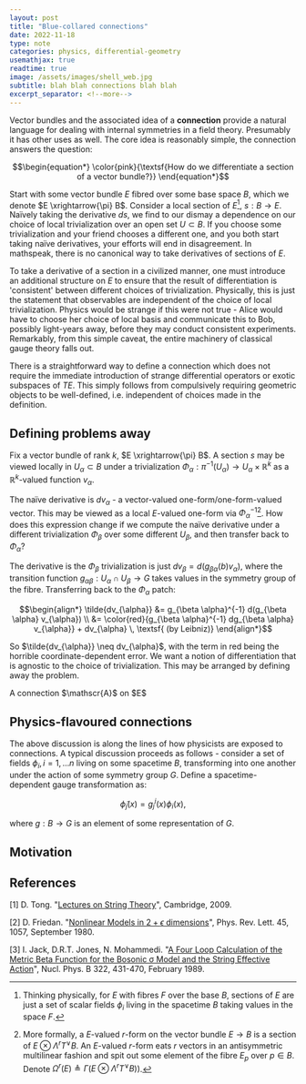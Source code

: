 ```yaml
---
layout: post
title: "Blue-collared connections"
date: 2022-11-18
type: note
categories: physics, differential-geometry
usemathjax: true
readtime: true
image: /assets/images/shell_web.jpg
subtitle: blah blah connections blah blah
excerpt_separator: <!--more-->
---
```


<!-- * Contents
{:toc} -->

Vector bundles and the associated idea of a **connection** provide a natural language for dealing with internal symmetries in a field theory. Presumably it has other uses as well. The core idea is reasonably simple, the connection answers the question:

$$\begin{equation*}
\color{pink}{\textsf{How do we differentiate a section of a vector bundle?}}
\end{equation*}$$

Start with some vector bundle $E$ fibred over some base space $B$, which we denote $E \xrightarrow{\pi} B$. Consider a local section of $E$[^1], $s: B \rightarrow E$. Naïvely taking the derivative $ds$, we find to our dismay a dependence on our choice of local trivialization over an open set $U \subset B$. If you choose some trivialization and your friend chooses a different one, and you both start taking naïve derivatives, your efforts will end in disagreement. In mathspeak, there is no canonical way to take derivatives of sections of $E$.

[^1]: Thinking physically, for $E$ with fibres $F$ over the base $B$, sections of $E$ are just a set of scalar fields $\phi_i$ living in the spacetime $B$ taking values in the space $F$.

To take a derivative of a section in a civilized manner, one must introduce an additional structure on $E$ to ensure that the result of differentiation is 'consistent' between different choices of trivialization. Physically, this is just the statement that observables are independent of the choice of local trivialization. Physics would be strange if this were not true - Alice would have to choose her choice of local basis and communicate this to Bob, possibly light-years away, before they may conduct consistent experiments. Remarkably, from this simple caveat, the entire machinery of classical gauge theory falls out.

There is a straightforward way to define a connection which does not require the immediate introduction of strange differential operators or exotic subspaces of $TE$. This simply follows from compulsively requiring geometric objects to be well-defined, i.e. independent of choices made in the definition.

## Defining problems away

Fix a vector bundle of rank $k$, $E \xrightarrow{\pi} B$. A section $s$ may be viewed locally in $U_{\alpha} \subset B$ under a trivialization $\Phi_{\alpha}: \pi^{-1}\left(U_{\alpha}\right) \rightarrow U_{\alpha} \times \mathbb{R}^k$ as a $\mathbb{R}^k$-valued function $v_{\alpha}$.

The naïve derivative is $dv_{\alpha}$ - a vector-valued one-form/one-form-valued vector. This may be viewed as a local $E$-valued one-form via $\Phi_{\alpha}^{-1}$[^2]. How does this expression change if we compute the naïve derivative under a different trivialization $\Phi_{\beta}$ over some different $U_{\beta}$, and then transfer back to $\Phi_{\alpha}$? 

[^2]: More formally, a $E$-valued $r$-form on the vector bundle $E \rightarrow B$ is a section of $E \otimes \Lambda^r T^{\vee} B$. An $E$-valued $r$-form eats $r$ vectors in an antisymmetric multilinear fashion and spit out some element of the fibre $E_p$ over $p \in B$. Denote $\Omega^r(E) \triangleq \Gamma\left(E \otimes \Lambda^r T^{\vee} B)\right)$.

The derivative is the $\Phi_{\beta}$ trivialization is just $dv_{\beta} = d\left(g_{\beta \alpha}(b) v_{\alpha}\right)$, where the transition function $g_{\alpha\beta}: U_{\alpha} \cap U_{\beta} \rightarrow G$ takes values in the symmetry group of the fibre. Transferring back to the $\Phi_{\alpha}$ patch:

$$\begin{align*}
    \tilde{dv_{\alpha}} &= g_{\beta \alpha}^{-1} d(g_{\beta \alpha} v_{\alpha}) \\
    &= \color{red}{g_{\beta \alpha}^{-1} dg_{\beta \alpha} v_{\alpha}} + dv_{\alpha} \, \textsf{ (by Leibniz)}
\end{align*}$$

So $\tilde{dv_{\alpha}} \neq dv_{\alpha}$, with the term in red being the horrible coordinate-dependent error. We want a notion of differentiation that is agnostic to the choice of trivialization. This may be arranged by defining away the problem.


<div class="defn" text='Connection'>
  A connection $\mathscr{A}$ on $E$ 
</div>

## Physics-flavoured connections

The above discussion is along the lines of how physicists are exposed to connections. A typical discussion proceeds as follows - consider a set of fields $\phi_i, i = 1, \ldots n$ living on some spacetime $B$, transforming into one another under the action of some symmetry group $G$. Define a spacetime-dependent gauge transformation as:

$$ \tilde{\phi}_j(x) = g^i_j(x) \phi_i(x), $$

where $g: B \rightarrow G$ is an element of some representation of $G$.


<!-- The motivation is straightforward enough, although the presentation in most introductory texts leaves much to be desired. Grabbing a text at random from my shelf, the connection/covariant derivative is defined, as the following differential operator:

$$\begin{equation*}
    D: \Gamma(E) \rightarrow \Gamma(E) \otimes_{C^{\infty}(B)} \Gamma(T^{\vee}B),
\end{equation*}$$

satisfying $\mathbb{R}$-linearity and some Leibniz-type rule. Not particularly enlightening, or even atypical. In a haze of pedagogical zeal, some authors even introduce connections using vertical/horizontal subspaces of the tangent bundle of $E$. However, there is an embarassingly simple way to define a connection. Perhaps not the most conceptually satisfying, but comprehensible, at the least.  -->


## Motivation




<h2> References </h2>

<a id="1">[1]</a> 
D. Tong. "[Lectures on String Theory](https://www.damtp.cam.ac.uk/user/tong/string.html)", Cambridge, 2009.

<a id="2">[2]</a> 
D. Friedan. "[Nonlinear Models in $2+\epsilon$ dimensions](https://journals.aps.org/prl/abstract/10.1103/PhysRevLett.45.1057)", Phys. Rev. Lett. 45, 1057, September 1980.

<a id="3">[3]</a> 
I. Jack, D.R.T. Jones, N. Mohammedi. "[A Four Loop Calculation of the Metric Beta Function for the Bosonic σ Model and the String Effective Action](https://inspirehep.net/literature/25100)", Nucl. Phys. B 322, 431-470, February 1989.

<!-- ![grass](/assets/images/shell_zzZZz.jpg) -->
